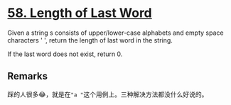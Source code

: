 # [58. Length of Last Word](https://leetcode.com/problems/length-of-last-word/)

Given a string s consists of upper/lower-case alphabets and empty space characters ' ', return the length of last word in the string.

If the last word does not exist, return 0.

## Remarks

踩的人很多😂，就是在`"a "`这个用例上。三种解决方法都没什么好说的。
